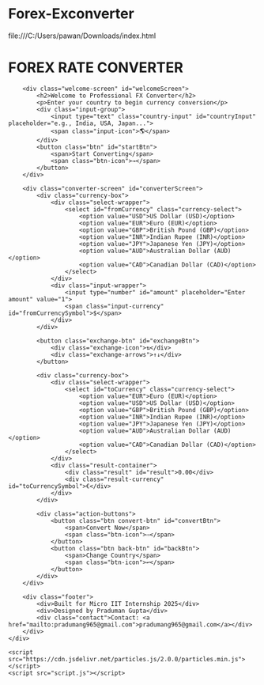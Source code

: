 # Forex-Exconverter
file:///C:/Users/pawan/Downloads/index.html
<!DOCTYPE html>
<html lang="en">
<head>
    <meta charset="UTF-8">
    <meta name="viewport" content="width=device-width, initial-scale=1.0">
    <title> FOREX RATE CONVERTER| Praduman Gupta</title>
    <link rel="stylesheet" href="https://cdnjs.cloudflare.com/ajax/libs/animate.css/4.1.1/animate.min.css">
    <link rel="stylesheet" href="styles.css">

</div>
</head>
<body>
    <div class="particles" id="particles-js"></div>
    <div class="dashboard animate__animated animate__fadeIn">
        <h1><span class="currency-symbol">FOREX RATE CONVERTER<span class="currency-symbol"></span></h1>
        
        <div class="welcome-screen" id="welcomeScreen">
            <h2>Welcome to Professional FX Converter</h2>
            <p>Enter your country to begin currency conversion</p>
            <div class="input-group">
                <input type="text" class="country-input" id="countryInput" placeholder="e.g., India, USA, Japan...">
                <span class="input-icon">🌎</span>
            </div>
            <button class="btn" id="startBtn">
                <span>Start Converting</span>
                <span class="btn-icon">→</span>
            </button>
        </div>
        
        <div class="converter-screen" id="converterScreen">
            <div class="currency-box">
                <div class="select-wrapper">
                    <select id="fromCurrency" class="currency-select">
                        <option value="USD">US Dollar (USD)</option>
                        <option value="EUR">Euro (EUR)</option>
                        <option value="GBP">British Pound (GBP)</option>
                        <option value="INR">Indian Rupee (INR)</option>
                        <option value="JPY">Japanese Yen (JPY)</option>
                        <option value="AUD">Australian Dollar (AUD)</option>
                        <option value="CAD">Canadian Dollar (CAD)</option>
                    </select>
                </div>
                <div class="input-wrapper">
                    <input type="number" id="amount" placeholder="Enter amount" value="1">
                    <span class="input-currency" id="fromCurrencySymbol">$</span>
                </div>
            </div>
            
            <button class="exchange-btn" id="exchangeBtn">
                <div class="exchange-icon">⇅</div>
                <div class="exchange-arrows">↑↓</div>
            </button>
            
            <div class="currency-box">
                <div class="select-wrapper">
                    <select id="toCurrency" class="currency-select">
                        <option value="EUR">Euro (EUR)</option>
                        <option value="USD">US Dollar (USD)</option>
                        <option value="GBP">British Pound (GBP)</option>
                        <option value="INR">Indian Rupee (INR)</option>
                        <option value="JPY">Japanese Yen (JPY)</option>
                        <option value="AUD">Australian Dollar (AUD)</option>
                        <option value="CAD">Canadian Dollar (CAD)</option>
                    </select>
                </div>
                <div class="result-container">
                    <div class="result" id="result">0.00</div>
                    <div class="result-currency" id="toCurrencySymbol">€</div>
                </div>
            </div>
            
            <div class="action-buttons">
                <button class="btn convert-btn" id="convertBtn">
                    <span>Convert Now</span>
                    <span class="btn-icon">⇨</span>
                </button>
                <button class="btn back-btn" id="backBtn">
                    <span>Change Country</span>
                    <span class="btn-icon">↩</span>
                </button>
            </div>
        </div>
        
        <div class="footer">
            <div>Built for Micro IIT Internship 2025</div>
            <div>Designed by Praduman Gupta</div>
            <div class="contact">Contact: <a href="mailto:pradumang965@gmail.com">pradumang965@gmail.com</a></div>
        </div>
    </div>

    <script src="https://cdn.jsdelivr.net/particles.js/2.0.0/particles.min.js"></script>
    <script src="script.js"></script>
</body>
</html>
